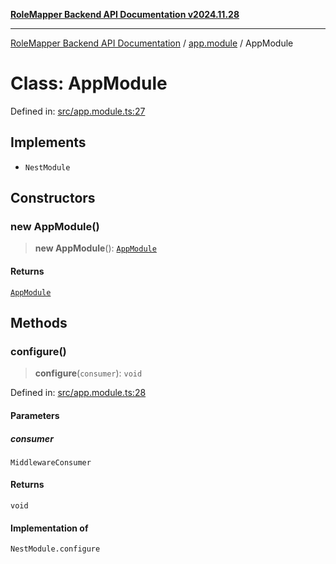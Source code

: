 [**RoleMapper Backend API Documentation v2024.11.28**](../../README.md)

***

[RoleMapper Backend API Documentation](../../modules.md) / [app.module](../README.md) / AppModule

# Class: AppModule

Defined in: [src/app.module.ts:27](https://github.com/FlowCraft-AG/RoleMapper/blob/ac5d66f12f967d3e6cc401aba4d232c3d8d25cca/backend/src/app.module.ts#L27)

## Implements

- `NestModule`

## Constructors

### new AppModule()

> **new AppModule**(): [`AppModule`](AppModule.md)

#### Returns

[`AppModule`](AppModule.md)

## Methods

### configure()

> **configure**(`consumer`): `void`

Defined in: [src/app.module.ts:28](https://github.com/FlowCraft-AG/RoleMapper/blob/ac5d66f12f967d3e6cc401aba4d232c3d8d25cca/backend/src/app.module.ts#L28)

#### Parameters

##### consumer

`MiddlewareConsumer`

#### Returns

`void`

#### Implementation of

`NestModule.configure`
